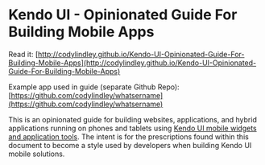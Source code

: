 Kendo UI - Opinionated Guide For Building Mobile Apps
==================
Read it: [http://codylindley.github.io/Kendo-UI-Opinionated-Guide-For-Building-Mobile-Apps](http://codylindley.github.io/Kendo-UI-Opinionated-Guide-For-Building-Mobile-Apps)

Example app used in guide (separate Github Repo): [https://github.com/codylindley/whatsername](https://github.com/codylindley/whatsername)

This is an opinionated guide for building websites, applications, and hybrid applications running on phones and tablets using <a href="http://docs.telerik.com/kendo-ui/mobile/introduction">Kendo UI mobile widgets and application tools</a>. The intent is for the prescriptions found within this document to become a style used by developers when building Kendo UI mobile solutions.
